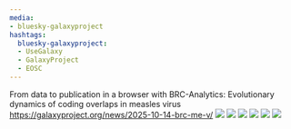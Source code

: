 ```yaml
---
media:
- bluesky-galaxyproject
hashtags:
  bluesky-galaxyproject:
  - UseGalaxy
  - GalaxyProject
  - EOSC
---
```

From data to publication in a browser with BRC-Analytics: Evolutionary dynamics of coding overlaps in measles virus
https://galaxyproject.org/news/2025-10-14-brc-me-v/
![](https://galaxyproject.org/assets/static/fig1.038268a.37a44ccef3b96a6346ee6ff64fd98edf.png)
![](https://galaxyproject.org/assets/static/fig2.dd58339.f2d4ac47db46256d404bb1588b0321f4.png)
![](https://galaxyproject.org/assets/static/fig3.fdc407b.8c64653cb69802100cabc999a65403c2.png)
![](https://galaxyproject.org/assets/static/fig4.0f7b0fa.e40afdfd33c7172608fc5c2f6d9cf120.png)
![](https://galaxyproject.org/assets/static/fig5.cbedd17.dcf7b3828c62bb8a1ffd69e2f28d3889.png)
![](https://galaxyproject.org/assets/static/fig8.6894ace.a19790cd09e962f8d31aa313015500d3.png)